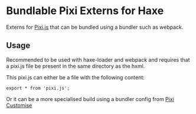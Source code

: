 # Bundlable Pixi Externs for Haxe

Externs for [Pixi.js](https://pixijs.com/) that can be bundled using a bundler such as webpack.

## Usage
Recommended to be used with haxe-loader and webpack and requires that a pixi.js file be present in the same directory as the hxml.

This pixi.js can either be a file with the following content:

    export * from 'pixi.js';


Or it can be a more specialised build using a bundler config from [Pixi Customise](https://pixijs.io/customize/)